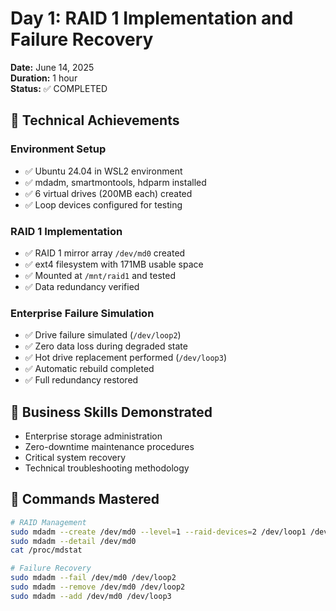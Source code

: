 # Day 1: RAID 1 Implementation and Failure Recovery

**Date:** June 14, 2025  
**Duration:** 1 hour  
**Status:** ✅ COMPLETED

## 🎯 Technical Achievements

### Environment Setup
- ✅ Ubuntu 24.04 in WSL2 environment
- ✅ mdadm, smartmontools, hdparm installed
- ✅ 6 virtual drives (200MB each) created
- ✅ Loop devices configured for testing

### RAID 1 Implementation
- ✅ RAID 1 mirror array `/dev/md0` created
- ✅ ext4 filesystem with 171MB usable space
- ✅ Mounted at `/mnt/raid1` and tested
- ✅ Data redundancy verified

### Enterprise Failure Simulation
- ✅ Drive failure simulated (`/dev/loop2`)
- ✅ Zero data loss during degraded state
- ✅ Hot drive replacement performed (`/dev/loop3`)
- ✅ Automatic rebuild completed
- ✅ Full redundancy restored

## 💼 Business Skills Demonstrated
- Enterprise storage administration
- Zero-downtime maintenance procedures
- Critical system recovery
- Technical troubleshooting methodology

## 🔧 Commands Mastered
```bash
# RAID Management
sudo mdadm --create /dev/md0 --level=1 --raid-devices=2 /dev/loop1 /dev/loop2
sudo mdadm --detail /dev/md0
cat /proc/mdstat

# Failure Recovery
sudo mdadm --fail /dev/md0 /dev/loop2
sudo mdadm --remove /dev/md0 /dev/loop2
sudo mdadm --add /dev/md0 /dev/loop3